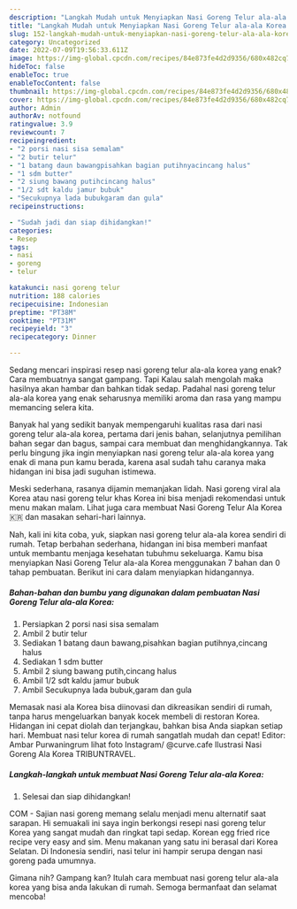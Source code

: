 ```yaml
---
description: "Langkah Mudah untuk Menyiapkan Nasi Goreng Telur ala-ala Korea yang Lezat Sekali"
title: "Langkah Mudah untuk Menyiapkan Nasi Goreng Telur ala-ala Korea yang Lezat Sekali"
slug: 152-langkah-mudah-untuk-menyiapkan-nasi-goreng-telur-ala-ala-korea-yang-lezat-sekali
category: Uncategorized
date: 2022-07-09T19:56:33.611Z
image: https://img-global.cpcdn.com/recipes/84e873fe4d2d9356/680x482cq70/nasi-goreng-telur-ala-ala-korea-foto-resep-utama.jpg
hideToc: false
enableToc: true
enableTocContent: false
thumbnail: https://img-global.cpcdn.com/recipes/84e873fe4d2d9356/680x482cq70/nasi-goreng-telur-ala-ala-korea-foto-resep-utama.jpg
cover: https://img-global.cpcdn.com/recipes/84e873fe4d2d9356/680x482cq70/nasi-goreng-telur-ala-ala-korea-foto-resep-utama.jpg
author: Admin
authorAv: notfound
ratingvalue: 3.9
reviewcount: 7
recipeingredient:
- "2 porsi nasi sisa semalam"
- "2 butir telur"
- "1 batang daun bawangpisahkan bagian putihnyacincang halus"
- "1 sdm butter"
- "2 siung bawang putihcincang halus"
- "1/2 sdt kaldu jamur bubuk"
- "Secukupnya lada bubukgaram dan gula"
recipeinstructions:

- "Sudah jadi dan siap dihidangkan!"
categories:
- Resep
tags:
- nasi
- goreng
- telur

katakunci: nasi goreng telur 
nutrition: 188 calories
recipecuisine: Indonesian
preptime: "PT38M"
cooktime: "PT31M"
recipeyield: "3"
recipecategory: Dinner

---
```



Sedang mencari inspirasi resep nasi goreng telur ala-ala korea yang enak? Cara membuatnya sangat gampang. Tapi Kalau salah mengolah maka hasilnya akan hambar dan bahkan tidak sedap. Padahal nasi goreng telur ala-ala korea yang enak seharusnya memiliki aroma dan rasa yang mampu memancing selera kita.


Banyak hal yang sedikit banyak mempengaruhi kualitas rasa dari nasi goreng telur ala-ala korea, pertama dari jenis bahan, selanjutnya pemilihan bahan segar dan bagus, sampai cara membuat dan menghidangkannya. Tak perlu bingung jika ingin menyiapkan nasi goreng telur ala-ala korea yang enak di mana pun kamu berada, karena asal sudah tahu caranya maka hidangan ini bisa jadi suguhan istimewa.

Meski sederhana, rasanya dijamin memanjakan lidah. Nasi goreng viral ala Korea atau nasi goreng telur khas Korea ini bisa menjadi rekomendasi untuk menu makan malam. Lihat juga cara membuat Nasi Goreng Telur Ala Korea🇰🇷 dan masakan sehari-hari lainnya.


Nah, kali ini kita coba, yuk, siapkan nasi goreng telur ala-ala korea sendiri di rumah. Tetap berbahan sederhana, hidangan ini bisa memberi manfaat untuk membantu menjaga kesehatan tubuhmu sekeluarga. Kamu bisa menyiapkan Nasi Goreng Telur ala-ala Korea menggunakan 7 bahan dan 0 tahap pembuatan. Berikut ini cara dalam menyiapkan hidangannya.

<!--inarticleads1-->

##### Bahan-bahan dan bumbu yang digunakan dalam pembuatan Nasi Goreng Telur ala-ala Korea:

1. Persiapkan 2 porsi nasi sisa semalam
1. Ambil 2 butir telur
1. Sediakan 1 batang daun bawang,pisahkan bagian putihnya,cincang halus
1. Sediakan 1 sdm butter
1. Ambil 2 siung bawang putih,cincang halus
1. Ambil 1/2 sdt kaldu jamur bubuk
1. Ambil Secukupnya lada bubuk,garam dan gula


Memasak nasi ala Korea bisa diinovasi dan dikreasikan sendiri di rumah, tanpa harus mengeluarkan banyak kocek membeli di restoran Korea. Hidangan ini cepat diolah dan terjangkau, bahkan bisa Anda siapkan setiap hari. Membuat nasi telur korea di rumah sangatlah mudah dan cepat! Editor: Ambar Purwaningrum lihat foto Instagram/ @curve.cafe Ilustrasi Nasi Goreng Ala Korea TRIBUNTRAVEL. 

<!--inarticleads2-->

##### Langkah-langkah untuk membuat Nasi Goreng Telur ala-ala Korea:


1. Selesai dan siap dihidangkan!

COM - Sajian nasi goreng memang selalu menjadi menu alternatif saat sarapan. Hi semuakali ini saya ingin berkongsi resepi nasi goreng telur Korea yang sangat mudah dan ringkat tapi sedap. Korean egg fried rice recipe very easy and sim. Menu makanan yang satu ini berasal dari Korea Selatan. Di Indonesia sendiri, nasi telur ini hampir serupa dengan nasi goreng pada umumnya. 

Gimana nih? Gampang kan? Itulah cara membuat nasi goreng telur ala-ala korea yang bisa anda lakukan di rumah. Semoga bermanfaat dan selamat mencoba!
